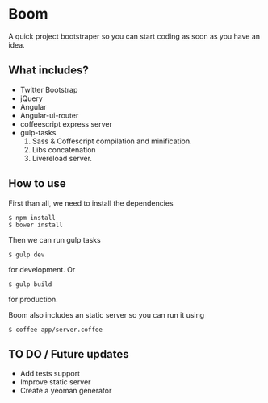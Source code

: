 # Boom
A quick project bootstraper so you can start coding as soon as you have an idea.

## What includes?
- Twitter Bootstrap
- jQuery
- Angular
- Angular-ui-router
- coffeescript express server
- gulp-tasks
  1. Sass & Coffescript compilation and minification.
  2. Libs concatenation
  3. Livereload server.

## How to use
First than all, we need to install the dependencies
```
$ npm install
$ bower install
```
Then we can run gulp tasks
```
$ gulp dev
```
for development. Or
```
$ gulp build
```
for production.

Boom also includes an static server so you can run it using
```
$ coffee app/server.coffee
```

## TO DO / Future updates
- Add tests support
- Improve static server
- Create a yeoman generator
